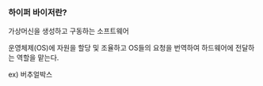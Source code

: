 ### 하이퍼 바이저란?

가상머신을 생성하고 구동하는 소프트웨어

운영체제(OS)에 자원을 할당 및 조율하고 OS들의 요청을 번역하여 하드웨어에 전달하는 역할을 맡는다.

ex) 버추얼박스